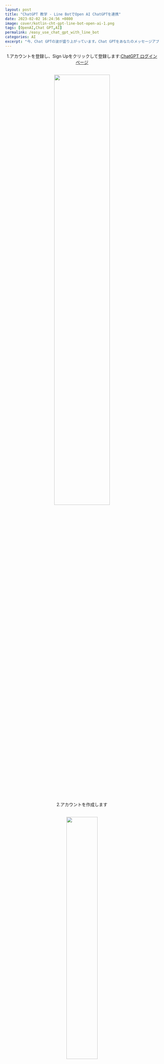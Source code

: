 ```yaml
---
layout: post
title: "ChatGPT 教学 - Line BotでOpen AI ChatGPTを連携"
date: 2023-02-02 16:24:56 +0800
image: cover/kotlin-cht-gpt-line-bot-open-ai-1.png
tags: [OpenAI,Chat GPT,AI]
permalink: /easy_use_chat_gpt_with_line_bot
categories: AI
excerpt: "今、Chat GPTの波が盛り上がっています。Chat GPTをあなたのメッセージアプリのチャットルームに組み込み、活用しましょう！"
---
```



<div align="center">
  <div class="c-border-content-title-4">1.アカウントを登録し、Sign Upをクリックして登録します:<a href="https://chat.openai.com/auth/login" target="_blank">ChatGPT ログインページ</a><br></div><br>

<img src="/images/linebot/line_bot_0000.png" width="60%"/><br><br>
  <div class="c-border-content-title-4">2.アカウントを作成します</div><br>

<img src="/images/linebot/line_bot_00000.png" width="45%"/><br><br>
  <div class="c-border-content-title-4">3.チャットを開始し、下のチャットボックスに質問を入力します</div><br>

<img src="/images/linebot/line_bot_009.png" width="70%"/><br><br>
  <div class="c-border-content-title-4">4.例えば...2023年WBCクラシックのチャンピオン予測</div><br>

<img src="/images/linebot/line_bot_010.png" width="70%"/><br><br>
  <div class="c-border-content-title-4">5.または...Kotlinで予測プログラムを書く方法は？</div><br>
  <img src="/images/linebot/line_bot_011.png" width="70%"/>
  <img src="/images/linebot/line_bot_012.png" width="70%"/>
  <img src="/images/linebot/line_bot_013.png" width="70%"/>
  <p>&#11014;ChatGPTは身長から体重を予測するプログラムの例を示してくれました。見た目は立派です。</p>

</div>

<h5>このような素晴らしいAIには、様々な質問ができます。それをどう活用するか見ていきましょう...</h5>


<div class="c-border-main-title">ChatGPT APIを接続してみよう</div>

<div align="center">
  <div class="c-border-content-title-4">
    1.アカウントを登録し、APIキーを取得します：<a href="https://platform.openai.com/account/api-keys" target="_blank">OpenAI ログインページ</a>
  </div><br>


  <img src="/images/linebot/line_bot_014.png" width="30%"/><br>
  <p>&#11014;クリックして右上のアイコンをクリックすると、上の画像のような画面が表示されます。「View API keys」をクリックしてください。</p>
  <img src="/images/linebot/line_bot_015.png" width="60%"/><br><br>
  <p>&#11014;「Create new Security key」をクリックしてください。このキーは、後でAPIを呼び出す際にあなたの身元を確認するために使用します。</p>

  <div class="c-border-content-title-4">
    2.次に、公式APIドキュメントを参照してください：
    <a href="https://platform.openai.com/docs/api-reference/models/list" target="_blank">OpenAI APIドキュメント</a>  
  </div><br>

<p>ドキュメントの紹介を見て、ドキュメントに書かれている説明に従って接続してください。</p>

<img src="/images/linebot/line_bot_017.png" width="45%"/><br><br>
<p>しかし、curlやAPIリクエストに少し経験がある場合は、公式が提供するcurlの例を見つけて、あなたが慣れている言語に変更することができます。</p>
<img src="/images/linebot/line_bot_016.png" width="45%"/><br><br>
<pre style="text-align: left;">
<code>
curl https://api.openai.com/v1/completions \
-H "Content-Type: application/json" \
-H "Authorization: Bearer $YOUR_API_KEY" \
-d '{"model": "text-davinci-003", "prompt": "Say this is a test", "temperature": 0, "max_tokens": 7}'
</code>
</pre>

<p class = "table_container">
&#11014; 上記のcurlの意味を簡単に紹介します<br>
1. リクエストを送信するURLはhttps://api.openai.com/v1/completionsです<br>
2. より細かく分解すると、前半部分はhttps://api.openai.com/ ドメイン名<br>
後半部分はAPIエンドポイント v1/completionsです<br>
3. 中間の-H部分はヘッダーです<br>
Content-Type: application/jsonは、リクエストボディの形式がjsonであることを示します<br>
Authorization: Bearer $YOUR_API_KEY これはOpenAIが提供するAPIを使用するために必要な認証APIキーです<br>
これは前に生成したキーです<br>
4. -d '{....}' 最後の-dはエンドポイントに送信するjson形式で、{}内が送信するjson内容です<br>
5. 簡単なjsonキーの説明：<br>
model ：chatGPTのモデルで、公式にはさまざまなモデルが提供されており、<br>
それぞれに最大トークン数や料金、信頼性の違いがあり、ドキュメントに基づいてテストできます：
<a href="https://platform.openai.com/docs/models/gpt-3" target="_blank">GPT-3モデルドキュメント</a><br><br>
prompt：これは質問したい内容で、前にchatGPTのウェブ版のチャットルームに直接入力したものと同じです。<br>
ただし、今回はプログラムを使用してリクエストを送信します<br>
max_tokens：これは今回のリクエストで最大何トークンまで許可するかの制限です。<br>
公式はトークン数で料金を計算するため、<br>
max_tokensを使用して制限することができます。<br>
長期的にAPIを使用する人がトラフィックを制御するためのものかもしれません。<br><br>
（ここでのトークンは、公式がトラフィック料金を計算するために使用する方法であり、一般的に認証に使用されるトークンとは異なります）
</p>

<div class="c-border-content-title-4">
3. これで、OpenAIエンドポイントに接続するために必要なものが揃いました...
</div><br>
<p>あなたが慣れている言語でAPIの開発を始めることができます。</p>
<p>OpenAI APIを接続するKotlinプログラム</p>

<script src="https://gist.github.com/waitzShigoto/4bcd72e0ba21a76eb545112113be7cfa.js"></script>

<p class = "table_container">
&#11014; ここでは、再利用する可能性のあるコードをChatGptAPI.kt、ChatGptCompletionRequest.kt、ChatGptCompletionResult.ktなどに分けて書くのが私の習慣です。<br>
大きなプロジェクトを書くつもりはないので、スレッド操作を書くのは面倒です。<br>
まずは最も簡単なretrofit内蔵のCallbackを使用します。<br>
UIスレッドとサブスレッドの切り替えはすでに処理されています。
</p>

<script src="https://gist.github.com/waitzShigoto/04e812ff6d93a27e1ba8a91834b2f140.js"></script>
<p style="text-align:left;">
&#11014; ここでは主にRetrofitを使用してエンドポイントの接続を分離しています。
</p>

<script src="https://gist.github.com/waitzShigoto/a4b7da41bfe56c408b879fdc8ceac03b.js"></script>
<p style="text-align:left;">
&#11014; ここでは、HTTP接続のクラスを作成します。</p>

<div class="c-border-content-title-4">
  4.上記の手順を完了すると、ChatGptのAPIの接続が成功します。
</div><br>

<p>今度は、ChatGpt APIの呼び出しが成功した場所で、<br>
LineBotチャットルームのAPIを呼び出して、返されたメッセージを実際に使用しているLineチャットルームに送信するだけです。</p>
</div>

<div class="c-border-main-title">LineBotアカウントの作成を開始</div>

<div class="c-border-content-title-4">
  1.Line Botアカウントの申請：まず、Line Bot開発者センターでLine Botアカウントを申請し、新しいLine Botチャンネルを作成します。
</div><br>

このリンクをクリックして申請するか、Lineアカウントで直接ログイン：[Line Business ID](https://account.line.biz/login?redirectUri=https%3A%2F%2Fdevelopers.line.biz%2Fconsole%2Fchannel%2F1656655880%2Fmessaging-api)

<div align="center">
  <img src="/images/linebot/line_bot_001.png" width="45%"/>
  <img src="/images/linebot/line_bot_002.png" width="45%"/>
</div><br>

<div class="c-border-content-title-4">
  2.Line Botチャンネルの設定：Line Botチャンネルを作成した後、チャンネルの基本情報、Webhook、メッセージAPI、Line Loginなどの機能を設定する必要があります。
</div><br>

登録後、この画面に入り、Createをクリックして新しいチャットルームを作成します：<br>
<div align="center">
  <img src="/images/linebot/line_bot_003.png" width="50%"/>
  <img src="/images/linebot/line_bot_004.png" width="40%"/>
</div><br>

作成後、このページに移動し、Create a Messaging API ChannelをクリックしてLine BotのメッセージAPIを有効にします：<br>

<div align="center">
  <img src="/images/linebot/line_bot_005.png" width="100%"/>
</div><br>

下図に従って、情報を入力します<br>

<div align="center">
  <img src="/images/linebot/line_bot_006.png" width="100%"/>
</div><br>
<div align="center">
  <img src="/images/linebot/line_bot_007.png" width="100%"/>
</div><br>

最後に入力を完了したら<br>
条約にチェックを入れて作成します<br>

<div align="center">
  <img src="/images/linebot/line_bot_008.png" width="100%"/>
</div><br>

<div class="c-border-content-title-4">
  3.作成後、Basic SettingとMessaging APIページでそれぞれChannel secretとChannel access tokenを確認できます。
</div><br>

これらの2つのキーは、LineBot関連のインターフェースを呼び出すために必要なキーです。
<div align="center">
  <img src="/images/linebot/line_bot_018.png" width="100%"/><br><br>
  <img src="/images/linebot/line_bot_019.png" width="100%"/>
</div><br>

<div class="c-border-content-title-4">
  4.次に、LineBot公式APIドキュメントを参照して、どのように接続するかを確認します：<a href="https://developers.line.biz/en/docs/messaging-api/sending-messages/#methods-of-sending-message" target="_blank">LineBot Messaging APIドキュメント</a>
</div><br>

<div align="center">
  <img src="/images/linebot/line_bot_020.png" width="100%"/><br><br>
</div><br>

<div class="c-border-content-title-4">
  5.ここまでで、LineBotインターフェースを接続するために必要なものが手に入りました...
</div><br>
<p>あなたが慣れている言語でAPIの開発を始めることができます</p>
<p>LineBot API を接続する Kotlin プログラム</p>
<script src="https://gist.github.com/waitzShigoto/a21b726e6cde1d2f171ca77b66b78abb.js"></script>
<p style="text-align:left;">
&#11014; ここでは前のChatGPT接続のプロセスと同じく、Retrofitを使用して書いています
</p>

<script src="https://gist.github.com/waitzShigoto/371d803d654c0050574da73df02d3f16.js"></script>
<p style="text-align:left;">
&#11014; 引き出されたLine Messagingインターフェース
</p>

<div class="c-border-content-title-4">
  6.ここまでで簡単に接続が完了しました..コードをサーバーにデプロイすることができます
</div><br>

いくつかのクラウドサーバーを使用するか、自分のローカルIPにサーバーを設置して、作成したコードをアップロードすることができます<br>
これでLineBotとChatGptサービスの接続を開始できます<br>
その後は、オンライン機能にバグがないか繰り返しテストし、後続のメンテナンスに注意することが重要です
残りは自分で探求してみてください、さあ試してみましょう！<br>

<h3 align="center">最終成果</h3>
<div align="center">
  <img src="/images/linebot/line_bot_021.png" width="40%"/><br><br>
</div><br>

<div class="c-border-main-title">開発完了後、どうやってLineBotにデプロイするのか？</div>
<div class="c-border-content-title-4">
  1.前の部分がすべて開発完了したら、コードを公開してインターフェースをサーバーにデプロイし、Webhook URLをLine Developerのバックエンドに提供するだけで完了です
</div><br>

<p class = "table_container">
ここでは前に訪れた<a href="https://developers.line.biz/" target="_blank">Line Developer</a>に戻ります<br>
Messaging APIのページに進み<br>
公開したインターフェースを入力するだけです
</p>
<div align="center">
  <img src="/images/linebot/line_bot_022.png" width="100%"/><br><br>
  <img src="/images/linebot/line_bot_025.png" width="100%"/><br><br>
</div>
<p style="text-align:center;">
&#11014;URLをLineのバックエンドに更新する</p>


<img src="/images/linebot/line_bot_023.png" width="100%"/>
<p style="text-align:center;">
&#11014;入力後、サーバーが通っているか確認できます</p>
<img src="/images/linebot/line_bot_024.png" width="100%"/>
<p style="text-align:center;">
&#11014;Verifyをクリックした後の結果が表示され、エラーがあればエラーコードが返されます</p>

<div class="c-border-content-title-4">
  2.ここではKotlinのKtorを使って自分のバックエンドを開発しています、例えば..
</div><br>
<img src="/images/linebot/line_bot_026.png" width="100%"/>
<p style="text-align:center;">
&#11014;/line_callbackインターフェースを開く</p>

<div class="c-border-content-title-4">
  3.無料で使えるオンラインサーバーを一つおすすめします：<a href="https://ngrok.com/" target="_blank">ngrok</a>
</div><br>

<p style="text-align:center;">
これは使用の敷居が低いため、新しいユーザーに適しています<br>
公式サイトのドキュメントに従うだけで<br>
ほとんど痛みなくローカルポートを外部のURLに変換できます<br>
非常に便利です<br></p>

<div align="center">
  <img src="/images/linebot/line_bot_027.png" width="100%"/><br><br>
</div>
<p style="text-align:center;">
&#11014;ログイン後、ngrokのダッシュボードが表示されます。この時、上記の手順に従うだけです<br>
1. zipをダウンロードしてインストール<br>
2. コマンドライン (Linux/mac) / dos(windows) で上記のコマンドをコピーして入力<br>
3. 最後にポートを選択して外部ポートに変換するだけです
</p>


<div class="c-border-content-title-4">
  4. ngrokでポートを変換した後、以下の画面が表示されます
</div><br>

<div align="center">
  <img src="/images/linebot/line_bot_028.png" width="100%"/><br><br>
  <img src="/images/linebot/line_bot_029.png" width="100%"/><br><br>
</div>

<div class="c-border-content-title-4">
  5. 再度Line Developerのバックエンドに戻り、URLを入力するだけで完全に接続できます<br>
</div><br>

<div align="center">
  <img src="/images/linebot/line_bot_030.png" width="100%"/><br><br>
</div>

<div class="c-border-content-title-4">
  6. サンプルコード
</div><br>

<div class="card py-4 h-100">
    <div class="card-body text-center">
        <i class="fas fa-map-marked-alt text-primary mb-2"></i>
        <h4 class="text-uppercase m-0">ChatGpt + LineBot</h4>
        <hr class="my-4 mx-auto" />
        <div style="font-size: 1.5em;">
          <a href="https://github.com/KuanChunChen/Chat-gpt-with-line-bot-messaging-exmaple">サンプルコード</a>
        </div>
    </div>
</div>
